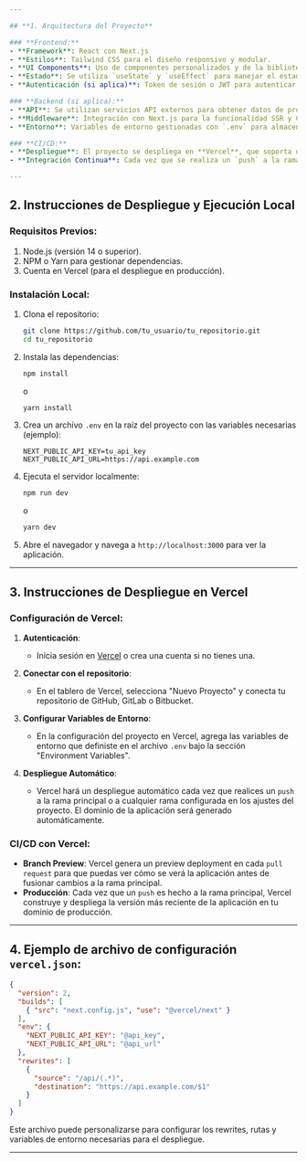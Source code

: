 ```yaml
---

## **1. Arquitectura del Proyecto**

### **Frontend:**
- **Framework**: React con Next.js
- **Estilos**: Tailwind CSS para el diseño responsivo y modular.
- **UI Components**: Uso de componentes personalizados y de la biblioteca de UI `shadcn/ui` para mejorar la experiencia de usuario.
- **Estado**: Se utiliza `useState` y `useEffect` para manejar el estado y hacer llamadas a las APIs.
- **Autenticación (si aplica)**: Token de sesión o JWT para autenticar usuarios.

### **Backend (si aplica):**
- **API**: Se utilizan servicios API externos para obtener datos de productos más vendidos.
- **Middleware**: Integración con Next.js para la funcionalidad SSR y CSR.
- **Entorno**: Variables de entorno gestionadas con `.env` para almacenar claves API y otras configuraciones sensibles.

### **CI/CD:**
- **Despliegue**: El proyecto se despliega en **Vercel**, que soporta despliegue automático para proyectos basados en Next.js.
- **Integración Continua**: Cada vez que se realiza un `push` a la rama principal o de desarrollo, se ejecutan pipelines de CI para probar y construir la aplicación automáticamente.

---
```


## **2. Instrucciones de Despliegue y Ejecución Local**

### **Requisitos Previos:**
1. Node.js (versión 14 o superior).
2. NPM o Yarn para gestionar dependencias.
3. Cuenta en Vercel (para el despliegue en producción).

### **Instalación Local:**
1. Clona el repositorio:

   ```bash
   git clone https://github.com/tu_usuario/tu_repositorio.git
   cd tu_repositorio
   ```

2. Instala las dependencias:

   ```bash
   npm install
   ```

   o

   ```bash
   yarn install
   ```

3. Crea un archivo `.env` en la raíz del proyecto con las variables necesarias (ejemplo):

   ```
   NEXT_PUBLIC_API_KEY=tu_api_key
   NEXT_PUBLIC_API_URL=https://api.example.com
   ```

4. Ejecuta el servidor localmente:

   ```bash
   npm run dev
   ```

   o

   ```bash
   yarn dev
   ```

5. Abre el navegador y navega a `http://localhost:3000` para ver la aplicación.

---

## **3. Instrucciones de Despliegue en Vercel**

### **Configuración de Vercel:**
1. **Autenticación**:
   - Inicia sesión en [Vercel](https://vercel.com/) o crea una cuenta si no tienes una.
   
2. **Conectar con el repositorio**:
   - En el tablero de Vercel, selecciona "Nuevo Proyecto" y conecta tu repositorio de GitHub, GitLab o Bitbucket.

3. **Configurar Variables de Entorno**:
   - En la configuración del proyecto en Vercel, agrega las variables de entorno que definiste en el archivo `.env` bajo la sección "Environment Variables".

4. **Despliegue Automático**:
   - Vercel hará un despliegue automático cada vez que realices un `push` a la rama principal o a cualquier rama configurada en los ajustes del proyecto. El dominio de la aplicación será generado automáticamente.

### **CI/CD con Vercel**:
- **Branch Preview**: Vercel genera un preview deployment en cada `pull request` para que puedas ver cómo se verá la aplicación antes de fusionar cambios a la rama principal.
- **Producción**: Cada vez que un `push` es hecho a la rama principal, Vercel construye y despliega la versión más reciente de la aplicación en tu dominio de producción.

---

## **4. Ejemplo de archivo de configuración `vercel.json`:**

```json
{
  "version": 2,
  "builds": [
    { "src": "next.config.js", "use": "@vercel/next" }
  ],
  "env": {
    "NEXT_PUBLIC_API_KEY": "@api_key",
    "NEXT_PUBLIC_API_URL": "@api_url"
  },
  "rewrites": [
    {
      "source": "/api/(.*)",
      "destination": "https://api.example.com/$1"
    }
  ]
}
```

Este archivo puede personalizarse para configurar los rewrites, rutas y variables de entorno necesarias para el despliegue.

---